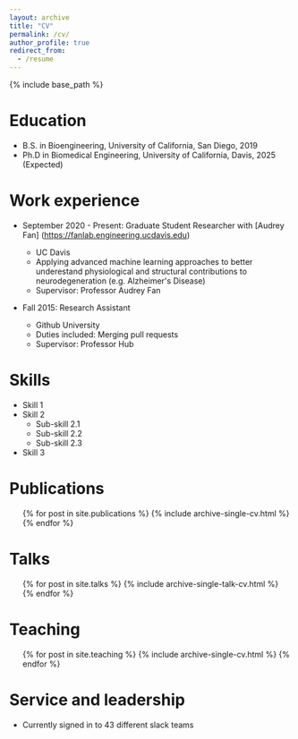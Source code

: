 ```yaml
---
layout: archive
title: "CV"
permalink: /cv/
author_profile: true
redirect_from:
  - /resume
---
```


{% include base_path %}

Education
======
* B.S. in Bioengineering, University of California, San Diego, 2019
* Ph.D in Biomedical Engineering, University of California, Davis, 2025 (Expected)

Work experience
======
* September 2020 - Present: Graduate Student Researcher with [Audrey Fan] (https://fanlab.engineering.ucdavis.edu)
  * UC Davis
  * Applying advanced machine learning approaches to better underestand physiological and structural contributions to neurodegeneration (e.g. Alzheimer's Disease)
  * Supervisor: Professor Audrey Fan 

* Fall 2015: Research Assistant
  * Github University
  * Duties included: Merging pull requests
  * Supervisor: Professor Hub
  
Skills
======
* Skill 1
* Skill 2
  * Sub-skill 2.1
  * Sub-skill 2.2
  * Sub-skill 2.3
* Skill 3

Publications
======
  <ul>{% for post in site.publications %}
    {% include archive-single-cv.html %}
  {% endfor %}</ul>
  
Talks
======
  <ul>{% for post in site.talks %}
    {% include archive-single-talk-cv.html %}
  {% endfor %}</ul>
  
Teaching
======
  <ul>{% for post in site.teaching %}
    {% include archive-single-cv.html %}
  {% endfor %}</ul>
  
Service and leadership
======
* Currently signed in to 43 different slack teams
